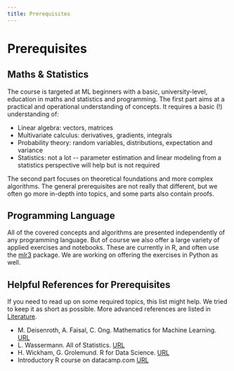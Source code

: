 ```yaml
---
title: Prerequisites
---
```


# Prerequisites

## Maths & Statistics

The course is targeted at ML beginners with a basic, university-level, education in maths and statistics and programming.  The first part aims at a practical and operational understanding of concepts. It requires a basic (!) understanding of: 
- Linear algebra: vectors, matrices
- Multivariate calculus: derivatives, gradients, integrals
- Probability theory: random variables, distributions, expectation and variance
- Statistics: not a lot -- parameter estimation and linear modeling from a statistics perspective will help but is not required

The second part focuses on theoretical foundations and more complex algorithms. The general prerequisites are not really that different, but we often go more in-depth into topics, and some parts also contain proofs. 

## Programming Language

All of the covered concepts and algorithms are presented independently of any programming language. But of course we also offer a large variety of applied exercises and notebooks. These are currently in R, and often use the [mlr3](https://cran.r-project.org/web/packages/mlr3/index.html) package. We are working on offering the exercises in Python as well.

## Helpful References for Prerequisites

If you need to read up on some required topics, this list might help. We tried to keep it as short as possible. More advanced references are listed in [Literature](../literature/index.md).

- M. Deisenroth, A. Faisal, C. Ong. Mathematics for Machine Learning. [URL](https://mml-book.github.io/book/mml-book.pdf)
- L. Wassermann. All of Statistics. [URL](http://egrcc.github.io/docs/math/all-of-statistics.pdf)
- H. Wickham, G. Grolemund. R for Data Science. [URL](https://r4ds.had.co.nz/)
- Introductory R course on datacamp.com [URL](https://learn.datacamp.com/courses/free-introduction-to-r)
